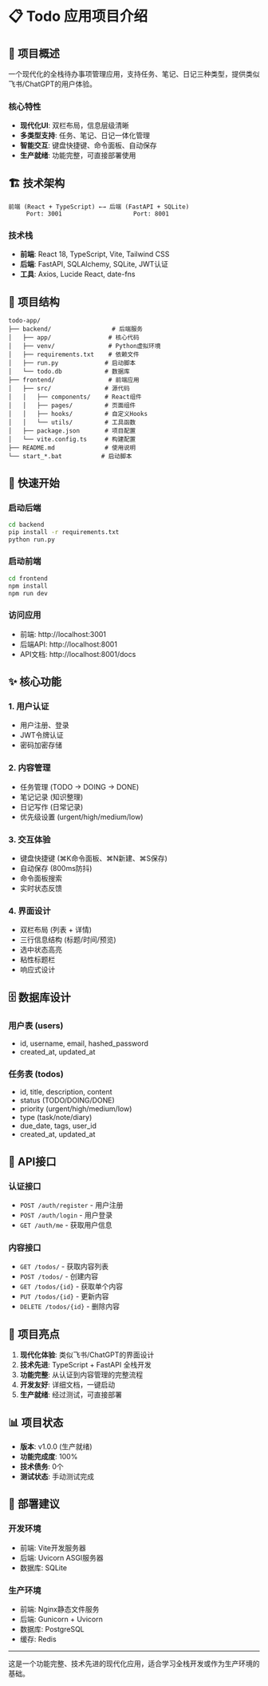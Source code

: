 # 📋 Todo 应用项目介绍

## 🎯 项目概述

一个现代化的全栈待办事项管理应用，支持任务、笔记、日记三种类型，提供类似飞书/ChatGPT的用户体验。

### 核心特性
- **现代化UI**: 双栏布局，信息层级清晰
- **多类型支持**: 任务、笔记、日记一体化管理
- **智能交互**: 键盘快捷键、命令面板、自动保存
- **生产就绪**: 功能完整，可直接部署使用

## 🏗️ 技术架构

```
前端 (React + TypeScript) ←→ 后端 (FastAPI + SQLite)
     Port: 3001                    Port: 8001
```

### 技术栈
- **前端**: React 18, TypeScript, Vite, Tailwind CSS
- **后端**: FastAPI, SQLAlchemy, SQLite, JWT认证
- **工具**: Axios, Lucide React, date-fns

## 📁 项目结构

```
todo-app/
├── backend/                 # 后端服务
│   ├── app/                # 核心代码
│   ├── venv/               # Python虚拟环境
│   ├── requirements.txt    # 依赖文件
│   ├── run.py             # 启动脚本
│   └── todo.db            # 数据库
├── frontend/               # 前端应用
│   ├── src/               # 源代码
│   │   ├── components/    # React组件
│   │   ├── pages/         # 页面组件
│   │   ├── hooks/         # 自定义Hooks
│   │   └── utils/         # 工具函数
│   ├── package.json       # 项目配置
│   └── vite.config.ts     # 构建配置
├── README.md              # 使用说明
└── start_*.bat           # 启动脚本
```

## 🚀 快速开始

### 启动后端
```bash
cd backend
pip install -r requirements.txt
python run.py
```

### 启动前端
```bash
cd frontend
npm install
npm run dev
```

### 访问应用
- 前端: http://localhost:3001
- 后端API: http://localhost:8001
- API文档: http://localhost:8001/docs

## ✨ 核心功能

### 1. 用户认证
- 用户注册、登录
- JWT令牌认证
- 密码加密存储

### 2. 内容管理
- 任务管理 (TODO → DOING → DONE)
- 笔记记录 (知识整理)
- 日记写作 (日常记录)
- 优先级设置 (urgent/high/medium/low)

### 3. 交互体验
- 键盘快捷键 (⌘K命令面板、⌘N新建、⌘S保存)
- 自动保存 (800ms防抖)
- 命令面板搜索
- 实时状态反馈

### 4. 界面设计
- 双栏布局 (列表 + 详情)
- 三行信息结构 (标题/时间/预览)
- 选中状态高亮
- 粘性标题栏
- 响应式设计

## 🗄️ 数据库设计

### 用户表 (users)
- id, username, email, hashed_password
- created_at, updated_at

### 任务表 (todos)
- id, title, description, content
- status (TODO/DOING/DONE)
- priority (urgent/high/medium/low)
- type (task/note/diary)
- due_date, tags, user_id
- created_at, updated_at

## 🔌 API接口

### 认证接口
- `POST /auth/register` - 用户注册
- `POST /auth/login` - 用户登录
- `GET /auth/me` - 获取用户信息

### 内容接口
- `GET /todos/` - 获取内容列表
- `POST /todos/` - 创建内容
- `GET /todos/{id}` - 获取单个内容
- `PUT /todos/{id}` - 更新内容
- `DELETE /todos/{id}` - 删除内容

## 🎯 项目亮点

1. **现代化体验**: 类似飞书/ChatGPT的界面设计
2. **技术先进**: TypeScript + FastAPI 全栈开发
3. **功能完整**: 从认证到内容管理的完整流程
4. **开发友好**: 详细文档，一键启动
5. **生产就绪**: 经过测试，可直接部署

## 📊 项目状态

- **版本**: v1.0.0 (生产就绪)
- **功能完成度**: 100%
- **技术债务**: 0个
- **测试状态**: 手动测试完成

## 🚀 部署建议

### 开发环境
- 前端: Vite开发服务器
- 后端: Uvicorn ASGI服务器
- 数据库: SQLite

### 生产环境
- 前端: Nginx静态文件服务
- 后端: Gunicorn + Uvicorn
- 数据库: PostgreSQL
- 缓存: Redis

---

这是一个功能完整、技术先进的现代化应用，适合学习全栈开发或作为生产环境的基础。